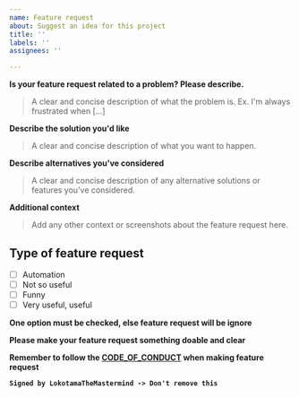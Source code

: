 ```yaml
---
name: Feature request
about: Suggest an idea for this project
title: ''
labels: ''
assignees: ''

---
```


**Is your feature request related to a problem? Please describe.**
> A clear and concise description of what the problem is. Ex. I'm always frustrated when [...]

**Describe the solution you'd like**
> A clear and concise description of what you want to happen.

**Describe alternatives you've considered**
> A clear and concise description of any alternative solutions or features you've considered.

**Additional context**
> Add any other context or screenshots about the feature request here.

## Type of feature request

- [ ] Automation
- [ ] Not so useful
- [ ] Funny
- [ ] Very useful, useful

**One option must be checked, else feature request will be ignore**

**Please make your feature request something doable and clear**

**Remember to follow the [CODE_OF_CONDUCT](CODE_OF_CONDUCT.md) when making feature request**

**`Signed by LokotamaTheMastermind -> Don't remove this`**
